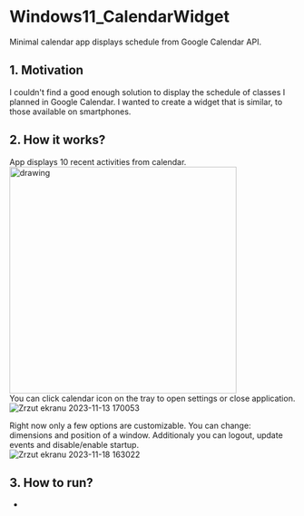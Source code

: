 # Windows11_CalendarWidget
Minimal calendar app displays schedule from Google Calendar API.

## 1. Motivation
I couldn't find a good enough solution to display the schedule of classes I planned in Google Calendar. I wanted to create a widget that is similar, to those available on smartphones.

## 2. How it works?

App displays 10 recent activities from calendar. <br/>
<img src="[https://github.com/panjacob/Windows11_CalendarWidget/assets/44145413/21fd60b3-7c18-4054-b49f-9b4bfdaad5b0](https://github.com/panjacob/Windows11_CalendarWidget/assets/44145413/7fe05ad0-ca81-4bf0-8533-db84d119960f)" alt="drawing" width="400"/>
<br/>
You can click calendar icon on the tray to open settings or close application.<br/>
![Zrzut ekranu 2023-11-13 170053](https://github.com/panjacob/Windows11_CalendarWidget/assets/44145413/e4f05bac-4231-4991-b8b8-cf3658f881cb)
<br/>

Right now only a few options are customizable. You can change: dimensions and position of a window. Additionaly you can logout, update events and disable/enable startup.<br/>
![Zrzut ekranu 2023-11-18 163022](https://github.com/panjacob/Windows11_CalendarWidget/assets/44145413/da121754-3045-464a-ad09-0658a6837287)
<br/>

## 3. How to run?
- 
